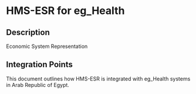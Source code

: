 # HMS-ESR for eg_Health

## Description

Economic System Representation

## Integration Points

This document outlines how HMS-ESR is integrated with eg_Health systems in Arab Republic of Egypt.

